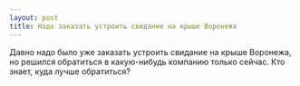 ```yaml
---
layout: post 
title: Надо заказать устроить свидание на крыше Воронежа 
--- 
```

Давно надо было уже заказать устроить свидание на крыше Воронежа, но решился обратиться в какую-нибудь компанию только сейчас. Кто знает, куда лучше обратиться?